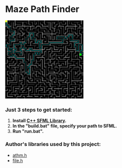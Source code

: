 # Maze Path Finder

<kbd><img src="https://github.com/ZERDICORP/maze_path_finder/blob/master/screenshots/s1.png?row=true" alt="screenshot" width="250" height="250"></kbd>

### Just 3 steps to get started:
  1) **Install [C++ SFML Library](https://www.sfml-dev.org/download.php).**
  2) **In the "build.bat" file, specify your path to SFML.**
  3) **Run "run.bat".**

### Author's libraries used by this project:
- [athm.h](https://github.com/ZERDICORP/athm-lib.git)
- [file.h](https://github.com/ZERDICORP/file-lib.git)

